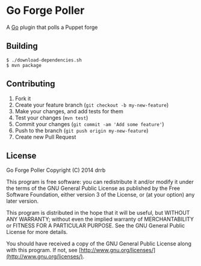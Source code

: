 # Go Forge Poller

A [Go](http://www.go.cd) plugin that polls a Puppet forge

## Building

```
$ ./download-dependencies.sh
$ mvn package
```

## Contributing

1. Fork it
2. Create your feature branch (`git checkout -b my-new-feature`)
3. Make your changes, and add tests for them
4. Test your changes (`mvn test`)
5. Commit your changes (`git commit -am 'Add some feature'`)
6. Push to the branch (`git push origin my-new-feature`)
7. Create new Pull Request

## License

Go Forge Poller
Copyright (C) 2014 drrb

This program is free software: you can redistribute it and/or modify
it under the terms of the GNU General Public License as published by
the Free Software Foundation, either version 3 of the License, or
(at your option) any later version.

This program is distributed in the hope that it will be useful,
but WITHOUT ANY WARRANTY; without even the implied warranty of
MERCHANTABILITY or FITNESS FOR A PARTICULAR PURPOSE.  See the
GNU General Public License for more details.

You should have received a copy of the GNU General Public License
along with this program.  If not, see [http://www.gnu.org/licenses/](http://www.gnu.org/licenses/).

